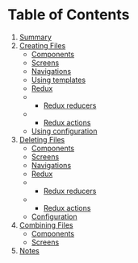 # Table of Contents

1. [Summary](./SUMMARY.md)
2. [Creating Files](./CREATING_FILES.md)
   - [Components](./CREATING_FILES.md#components)
   - [Screens](./CREATING_FILES.md#screens)
   - [Navigations](./CREATING_FILES.md#navigations)
   - [Using templates](./CREATING_FILES.md#templates)
   - [Redux](./CREATING_FILES.md#redux)
   - - [Redux reducers](./CREATING_FILES.md#reducers)
   - - [Redux actions](./CREATING_FILES.md#actions)
   - [Using configuration](./CREATING_FILES.md#configuration)
3. [Deleting Files](./DELETING_FILES.md)
   - [Components](./DELETING_FILES.md#components)
   - [Screens](./DELETING_FILES.md#screens)
   - [Navigations](./DELETING_FILES.md#navigations)
   - [Redux](./DELETING_FILES.md#redux)
   - - [Redux reducers](./DELETING_FILES.md#reducers)
   - - [Redux actions](./DELETING_FILES.md#actions)
   - [Configuration](./DELETING_FILES.md#configuration)
4. [Combining Files](./COMBINING_FILES.md)
   - [Components](./COMBINING_FILES.md#components)
   - [Screens](./COMBINING_FILES.md#screens)
5. [Notes](./NOTES.md)
